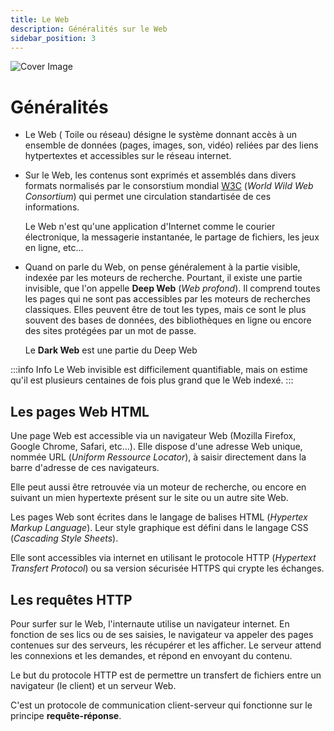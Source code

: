```yaml
---
title: Le Web
description: Généralités sur le Web
sidebar_position: 3
---
```


![Cover Image](https://res.cloudinary.com/dpw19qolx/image/upload/t_cover-image/v1561731158/shahadat-shemul-gnyA8vd3Otc-unsplash.jpg)

# Généralités

- Le Web ( Toile ou réseau) désigne le système donnant accès à un ensemble de données (pages, images,
  son,
  vidéo) reliées par des liens hytpertextes et accessibles sur le réseau internet.
- Sur le Web, les contenus sont exprimés et assemblés dans divers formats normalisés par le consorstium mondial [W3C](https://www.w3.org/) (_World Wild Web Consortium_) qui permet une circulation standartisée de ces informations.

  Le Web n'est qu'une application d'Internet comme le courier électronique, la messagerie instantanée, le partage de fichiers, les jeux en ligne, etc...

- Quand on parle du Web, on pense généralement à la partie visible, indexée par les moteurs de recherche. Pourtant, il existe une partie invisible, que l'on appelle **Deep Web** (_Web profond_). Il comprend toutes les pages qui ne sont pas accessibles par les moteurs de recherches classiques. Elles peuvent être de tout les types, mais ce sont le plus souvent des bases de données, des bibliothèques en ligne ou encore des sites protégées par un mot de passe.

  Le **Dark Web** est une partie du Deep Web

:::info Info
Le Web invisible est difficilement quantifiable, mais on estime qu'il est plusieurs centaines de fois
plus grand que le Web indexé.
:::

## Les pages Web HTML

Une page Web est accessible via un navigateur Web (Mozilla Firefox, Google Chrome, Safari, etc...).
Elle dispose d'une adresse Web unique, nommée URL (_Uniform Ressource Locator_), à saisir
directement dans la barre d'adresse de ces navigateurs.

Elle peut aussi être retrouvée via un moteur de recherche, ou encore en suivant un mien hypertexte présent sur le site ou un autre site Web.

Les pages Web sont écrites dans le langage de balises HTML (_Hypertex Markup Language_).
Leur style graphique est défini dans le langage CSS (_Cascading Style Sheets_).

Elle sont accessibles via internet en utilisant le protocole HTTP (_Hypertext Transfert Protocol_)
ou sa version sécurisée HTTPS qui crypte les échanges.

## Les requêtes HTTP

Pour surfer sur le Web, l'internaute utilise un navigateur internet. En fonction de ses lics ou de ses saisies, le navigateur va appeler des pages contenues sur des serveurs, les récupérer et les afficher. Le serveur attend les connexions et les demandes, et répond en envoyant du contenu.

Le but du protocole HTTP est de permettre un transfert de fichiers entre un navigateur (le client) et un serveur Web.

C'est un protocole de communication client-serveur qui fonctionne sur le principe **requête-réponse**.

